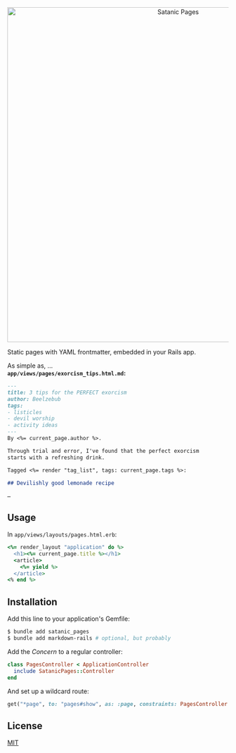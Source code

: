<center><img src="https://s3.brnbw.com/Artboard-GDaMBcpYEJ.png" alt="Satanic Pages" width=762 /></center>

Static pages with YAML frontmatter, embedded in your Rails app.

As simple as, …  
**`app/views/pages/exorcism_tips.html.md`:**

```markdown
---
title: 3 tips for the PERFECT exorcism
author: Beelzebub
tags:
- listicles
- devil worship
- activity ideas
---
By <%= current_page.author %>.

Through trial and error, I've found that the perfect exorcism
starts with a refreshing drink.

Tagged <%= render "tag_list", tags: current_page.tags %>:

## Devilishly good lemonade recipe

…
```

## Usage

In `app/views/layouts/pages.html.erb`:

```ruby
<%= render_layout "application" do %>
  <h1><%= current_page.title %></h1>
  <article>
    <%= yield %>
  </article>
<% end %>
```

## Installation
Add this line to your application's Gemfile:

```sh
$ bundle add satanic_pages
$ bundle add markdown-rails # optional, but probably
```

Add the _Concern_ to a regular controller:

```ruby
class PagesController < ApplicationController
  include SatanicPages::Controller
end
```

And set up a wildcard route:

```ruby
get("*page", to: "pages#show", as: :page, constraints: PagesController.constraint)
```

## License
[MIT](https://opensource.org/licenses/MIT)
